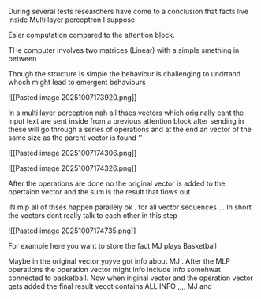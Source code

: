 
During several tests researchers have come to a conclusion that facts live inside Multi layer perceptron I suppose 

Esier computation compared to the attention block.

THe computer involves two matrices (Linear) with a simple smething in between 

Though the structure is simple the behaviour  is challenging to undrtand whoch might lead to emergent behaviours 

![[Pasted image 20251007173920.png]] 

In a multi layer  perceptron nah all thses vectors which originally eant the input text are sent inside from a previous attention block after sending in these will  go through a series of operations and at the end an vector of the same size as the parent vector is found ''

![[Pasted image 20251007174306.png]]


![[Pasted image 20251007174326.png]]


After the operations are done no the original vector is added to the opertaion vector and the sum is the result that flows out 

IN mlp all of thses happen parallely ok . for all vector sequences ... In short the vectors dont really talk to each other in this step 

![[Pasted image 20251007174735.png]]


For example here you want to store the fact MJ plays Basketball

Maybe in the original vector yoyve got info about MJ . After the MLP operations the operation vector might info include info somehwat connected to basketball. Now when iriginal vector and the operation vector gets added the final result vecot contains ALL INFO ,,,, MJ and 